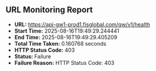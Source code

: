 ## URL Monitoring Report

- **URL:** https://api-gw1-prod1.fisglobal.com/gw/v1/health
- **Start Time:** 2025-08-16T19:49:29.244441
- **End Time:** 2025-08-16T19:49:29.405209
- **Total Time Taken:** 0.160768 seconds
- **HTTP Status Code:** 403
- **Status:** Failure
- **Failure Reason:** HTTP Status Code: 403

